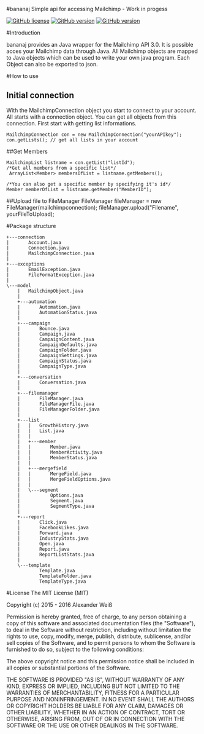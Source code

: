#bananaj
Simple api for accessing Mailchimp - Work in progess

[![GitHub license](https://img.shields.io/badge/license-MIT-lightgrey.svg)](https://raw.githubusercontent.com/gr4h4n/bananaj/master/LICENSE.md)
[![GitHub version](https://img.shields.io/badge/version-v1.1.0--alpha-orange.svg)](https://github.com/gr4h4n/bananaj/releases/tag/v1.1.0-alpha)
[![GitHub version](https://img.shields.io/badge/coverage-45%25-FFEB3B.svg)](https://github.com/gr4h4n/bananaj)



#Introduction

bananaj provides an Java wrapper for the Mailchimp API 3.0. It is possible acces your Mailchimp data through Java. All Mailchimp objects are mapped to Java objects which can be used to write your own java program. Each Object can also be exported to json.

#How to use
## Initial connection
With the MailchimpConnection object you start to connect to your account. All starts with a connection object. 
You can get all objects from this connection. First start with getting list informations.

```
MailchimpConnection con = new MailchimpConnection("yourAPIkey");
con.getLists(); // get all lists in your account
```
    
##Get Members
```
MailchimpList listname = con.getList("listId");
/*Get all members from a specific list*/
 ArrayList<Member> membersOfList = listname.getMembers();
```
```
/*You can also get a specific member by specifying it's id*/
Member memberOfList = listname.getMember("MemberID");
```

##Upload file to FileManager
        FileManager fileManager = new FileManager(mailchimpconnection);
        fileManager.upload("Filename", yourFileToUpload);

#Package structure
```
+---connection
|       Account.java
|       Connection.java
|       MailchimpConnection.java
|       
+---exceptions
|       EmailException.java
|       FileFormatException.java
|       
\---model
    |   MailchimpObject.java
    |   
    +---automation
    |       Automation.java
    |       AutomationStatus.java
    |       
    +---campaign
    |       Bounce.java
    |       Campaign.java
    |       CampaignContent.java
    |       CampaignDefaults.java
    |       CampaignFolder.java
    |       CampaignSettings.java
    |       CampaignStatus.java
    |       CampaignType.java
    |       
    +---conversation
    |       Conversation.java
    |       
    +---filemanager
    |       FileManager.java
    |       FileManagerFile.java
    |       FileManagerFolder.java
    |       
    +---list
    |   |   GrowthHistory.java
    |   |   List.java
    |   |   
    |   +---member
    |   |       Member.java
    |   |       MemberActivity.java
    |   |       MemberStatus.java
    |   |       
    |   +---mergefield
    |   |       MergeField.java
    |   |       MergeFieldOptions.java
    |   |       
    |   \---segment
    |           Options.java
    |           Segment.java
    |           SegmentType.java
    |           
    +---report
    |       Click.java
    |       FacebookLikes.java
    |       Forward.java
    |       IndustryStats.java
    |       Open.java
    |       Report.java
    |       ReportListStats.java
    |       
    \---template
            Template.java
            TemplateFolder.java
            TemplateType.java
```


#License
The MIT License (MIT)

Copyright (c) 2015 - 2016 Alexander Weiß

Permission is hereby granted, free of charge, to any person obtaining a copy
of this software and associated documentation files (the "Software"), to deal
in the Software without restriction, including without limitation the rights
to use, copy, modify, merge, publish, distribute, sublicense, and/or sell
copies of the Software, and to permit persons to whom the Software is
furnished to do so, subject to the following conditions:

The above copyright notice and this permission notice shall be included in all
copies or substantial portions of the Software.

THE SOFTWARE IS PROVIDED "AS IS", WITHOUT WARRANTY OF ANY KIND, EXPRESS OR
IMPLIED, INCLUDING BUT NOT LIMITED TO THE WARRANTIES OF MERCHANTABILITY,
FITNESS FOR A PARTICULAR PURPOSE AND NONINFRINGEMENT. IN NO EVENT SHALL THE
AUTHORS OR COPYRIGHT HOLDERS BE LIABLE FOR ANY CLAIM, DAMAGES OR OTHER
LIABILITY, WHETHER IN AN ACTION OF CONTRACT, TORT OR OTHERWISE, ARISING FROM,
OUT OF OR IN CONNECTION WITH THE SOFTWARE OR THE USE OR OTHER DEALINGS IN THE
SOFTWARE.
